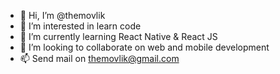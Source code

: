 - 👋 Hi, I’m @themovlik
- 👀 I’m interested in learn code
- 🌱 I’m currently learning React Native & React JS
- 💞️ I’m looking to collaborate on web and mobile development
- 📫 Send mail on themovlik@gmail.com
